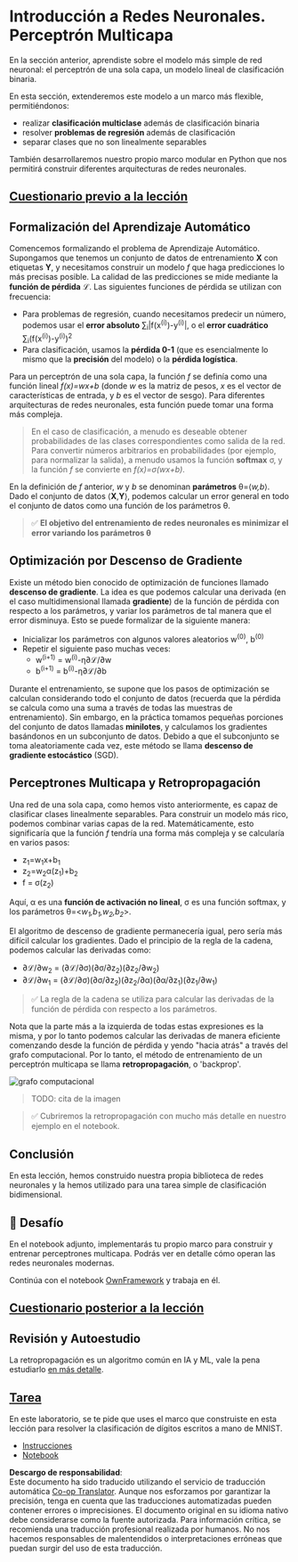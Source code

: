 <!--
CO_OP_TRANSLATOR_METADATA:
{
  "original_hash": "186bf7eeab776b36f557357ea56d4751",
  "translation_date": "2025-08-24T09:22:01+00:00",
  "source_file": "lessons/3-NeuralNetworks/04-OwnFramework/README.md",
  "language_code": "es"
}
-->
# Introducción a Redes Neuronales. Perceptrón Multicapa

En la sección anterior, aprendiste sobre el modelo más simple de red neuronal: el perceptrón de una sola capa, un modelo lineal de clasificación binaria.

En esta sección, extenderemos este modelo a un marco más flexible, permitiéndonos:

* realizar **clasificación multiclase** además de clasificación binaria  
* resolver **problemas de regresión** además de clasificación  
* separar clases que no son linealmente separables  

También desarrollaremos nuestro propio marco modular en Python que nos permitirá construir diferentes arquitecturas de redes neuronales.

## [Cuestionario previo a la lección](https://ff-quizzes.netlify.app/en/ai/quiz/7)

## Formalización del Aprendizaje Automático

Comencemos formalizando el problema de Aprendizaje Automático. Supongamos que tenemos un conjunto de datos de entrenamiento **X** con etiquetas **Y**, y necesitamos construir un modelo *f* que haga predicciones lo más precisas posible. La calidad de las predicciones se mide mediante la **función de pérdida** ℒ. Las siguientes funciones de pérdida se utilizan con frecuencia:

* Para problemas de regresión, cuando necesitamos predecir un número, podemos usar el **error absoluto** ∑<sub>i</sub>|f(x<sup>(i)</sup>)-y<sup>(i)</sup>|, o el **error cuadrático** ∑<sub>i</sub>(f(x<sup>(i)</sup>)-y<sup>(i)</sup>)<sup>2</sup>  
* Para clasificación, usamos la **pérdida 0-1** (que es esencialmente lo mismo que la **precisión** del modelo) o la **pérdida logística**.

Para un perceptrón de una sola capa, la función *f* se definía como una función lineal *f(x)=wx+b* (donde *w* es la matriz de pesos, *x* es el vector de características de entrada, y *b* es el vector de sesgo). Para diferentes arquitecturas de redes neuronales, esta función puede tomar una forma más compleja.

> En el caso de clasificación, a menudo es deseable obtener probabilidades de las clases correspondientes como salida de la red. Para convertir números arbitrarios en probabilidades (por ejemplo, para normalizar la salida), a menudo usamos la función **softmax** σ, y la función *f* se convierte en *f(x)=σ(wx+b)*.

En la definición de *f* anterior, *w* y *b* se denominan **parámetros** θ=⟨*w,b*⟩. Dado el conjunto de datos ⟨**X**,**Y**⟩, podemos calcular un error general en todo el conjunto de datos como una función de los parámetros θ.

> ✅ **El objetivo del entrenamiento de redes neuronales es minimizar el error variando los parámetros θ**

## Optimización por Descenso de Gradiente

Existe un método bien conocido de optimización de funciones llamado **descenso de gradiente**. La idea es que podemos calcular una derivada (en el caso multidimensional llamada **gradiente**) de la función de pérdida con respecto a los parámetros, y variar los parámetros de tal manera que el error disminuya. Esto se puede formalizar de la siguiente manera:

* Inicializar los parámetros con algunos valores aleatorios w<sup>(0)</sup>, b<sup>(0)</sup>  
* Repetir el siguiente paso muchas veces:  
    - w<sup>(i+1)</sup> = w<sup>(i)</sup>-η∂ℒ/∂w  
    - b<sup>(i+1)</sup> = b<sup>(i)</sup>-η∂ℒ/∂b  

Durante el entrenamiento, se supone que los pasos de optimización se calculan considerando todo el conjunto de datos (recuerda que la pérdida se calcula como una suma a través de todas las muestras de entrenamiento). Sin embargo, en la práctica tomamos pequeñas porciones del conjunto de datos llamadas **minilotes**, y calculamos los gradientes basándonos en un subconjunto de datos. Debido a que el subconjunto se toma aleatoriamente cada vez, este método se llama **descenso de gradiente estocástico** (SGD).

## Perceptrones Multicapa y Retropropagación

Una red de una sola capa, como hemos visto anteriormente, es capaz de clasificar clases linealmente separables. Para construir un modelo más rico, podemos combinar varias capas de la red. Matemáticamente, esto significaría que la función *f* tendría una forma más compleja y se calcularía en varios pasos:  
* z<sub>1</sub>=w<sub>1</sub>x+b<sub>1</sub>  
* z<sub>2</sub>=w<sub>2</sub>α(z<sub>1</sub>)+b<sub>2</sub>  
* f = σ(z<sub>2</sub>)  

Aquí, α es una **función de activación no lineal**, σ es una función softmax, y los parámetros θ=<*w<sub>1</sub>,b<sub>1</sub>,w<sub>2</sub>,b<sub>2</sub>*>.

El algoritmo de descenso de gradiente permanecería igual, pero sería más difícil calcular los gradientes. Dado el principio de la regla de la cadena, podemos calcular las derivadas como:

* ∂ℒ/∂w<sub>2</sub> = (∂ℒ/∂σ)(∂σ/∂z<sub>2</sub>)(∂z<sub>2</sub>/∂w<sub>2</sub>)  
* ∂ℒ/∂w<sub>1</sub> = (∂ℒ/∂σ)(∂σ/∂z<sub>2</sub>)(∂z<sub>2</sub>/∂α)(∂α/∂z<sub>1</sub>)(∂z<sub>1</sub>/∂w<sub>1</sub>)  

> ✅ La regla de la cadena se utiliza para calcular las derivadas de la función de pérdida con respecto a los parámetros.

Nota que la parte más a la izquierda de todas estas expresiones es la misma, y por lo tanto podemos calcular las derivadas de manera eficiente comenzando desde la función de pérdida y yendo "hacia atrás" a través del grafo computacional. Por lo tanto, el método de entrenamiento de un perceptrón multicapa se llama **retropropagación**, o 'backprop'.

<img alt="grafo computacional" src="images/ComputeGraphGrad.png"/>

> TODO: cita de la imagen

> ✅ Cubriremos la retropropagación con mucho más detalle en nuestro ejemplo en el notebook.

## Conclusión

En esta lección, hemos construido nuestra propia biblioteca de redes neuronales y la hemos utilizado para una tarea simple de clasificación bidimensional.

## 🚀 Desafío

En el notebook adjunto, implementarás tu propio marco para construir y entrenar perceptrones multicapa. Podrás ver en detalle cómo operan las redes neuronales modernas.

Continúa con el notebook [OwnFramework](../../../../../lessons/3-NeuralNetworks/04-OwnFramework/OwnFramework.ipynb) y trabaja en él.

## [Cuestionario posterior a la lección](https://ff-quizzes.netlify.app/en/ai/quiz/8)

## Revisión y Autoestudio

La retropropagación es un algoritmo común en IA y ML, vale la pena estudiarlo [en más detalle](https://wikipedia.org/wiki/Backpropagation).

## [Tarea](lab/README.md)

En este laboratorio, se te pide que uses el marco que construiste en esta lección para resolver la clasificación de dígitos escritos a mano de MNIST.

* [Instrucciones](lab/README.md)  
* [Notebook](../../../../../lessons/3-NeuralNetworks/04-OwnFramework/lab/MyFW_MNIST.ipynb)  

**Descargo de responsabilidad**:  
Este documento ha sido traducido utilizando el servicio de traducción automática [Co-op Translator](https://github.com/Azure/co-op-translator). Aunque nos esforzamos por garantizar la precisión, tenga en cuenta que las traducciones automatizadas pueden contener errores o imprecisiones. El documento original en su idioma nativo debe considerarse como la fuente autorizada. Para información crítica, se recomienda una traducción profesional realizada por humanos. No nos hacemos responsables de malentendidos o interpretaciones erróneas que puedan surgir del uso de esta traducción.